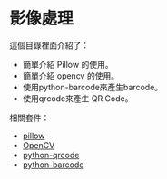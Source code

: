 # 影像處理

這個目錄裡面介紹了：

* 簡單介紹 Pillow 的使用。
* 簡單介紹 opencv 的使用。
* 使用python-barcode來產生barcode。
* 使用qrcode來產生 QR Code。

相關套件：

* [pillow](https://pillow.readthedocs.io/en/stable/)
* [OpenCV](https://github.com/opencv/opencv-python)
* [python-qrcode](https://github.com/lincolnloop/python-qrcode)
* [python-barcode](https://github.com/LasLabs/python-barcode)